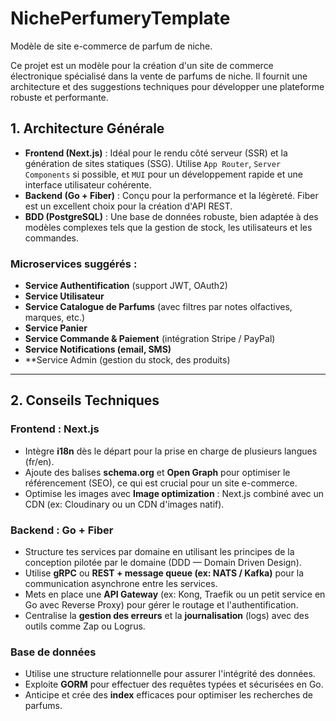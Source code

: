 # NichePerfumeryTemplate

Modèle de site e-commerce de parfum de niche.

Ce projet est un modèle pour la création d'un site de commerce électronique spécialisé dans la vente de parfums de niche. Il fournit une architecture et des suggestions techniques pour développer une plateforme robuste et performante.

## **1. Architecture Générale**

- **Frontend (Next.js)** : Idéal pour le rendu côté serveur (SSR) et la génération de sites statiques (SSG). Utilise `App Router`, `Server Components` si possible, et `MUI` pour un développement rapide et une interface utilisateur cohérente.
- **Backend (Go + Fiber)** : Conçu pour la performance et la légèreté. Fiber est un excellent choix pour la création d'API REST.
- **BDD (PostgreSQL)** : Une base de données robuste, bien adaptée à des modèles complexes tels que la gestion de stock, les utilisateurs et les commandes.

### Microservices suggérés :

- **Service Authentification** (support JWT, OAuth2)
- **Service Utilisateur**
- **Service Catalogue de Parfums** (avec filtres par notes olfactives, marques, etc.)
- **Service Panier**
- **Service Commande & Paiement** (intégration Stripe / PayPal)
- **Service Notifications (email, SMS)**
- **Service Admin (gestion du stock, des produits)

---

## **2. Conseils Techniques**

### **Frontend : Next.js**

- Intègre **i18n** dès le départ pour la prise en charge de plusieurs langues (fr/en).
- Ajoute des balises **schema.org** et **Open Graph** pour optimiser le référencement (SEO), ce qui est crucial pour un site e-commerce.
- Optimise les images avec **Image optimization** : Next.js combiné avec un CDN (ex: Cloudinary ou un CDN d'images natif).

### **Backend : Go + Fiber**

- Structure tes services par domaine en utilisant les principes de la conception pilotée par le domaine (DDD — Domain Driven Design).
- Utilise **gRPC** ou **REST + message queue (ex: NATS / Kafka)** pour la communication asynchrone entre les services.
- Mets en place une **API Gateway** (ex: Kong, Traefik ou un petit service en Go avec Reverse Proxy) pour gérer le routage et l'authentification.
- Centralise la **gestion des erreurs** et la **journalisation** (logs) avec des outils comme Zap ou Logrus.

### **Base de données**

- Utilise une structure relationnelle pour assurer l'intégrité des données.
- Exploite **GORM** pour effectuer des requêtes typées et sécurisées en Go.
- Anticipe et crée des **index** efficaces pour optimiser les recherches de parfums.
